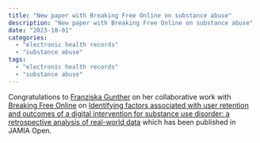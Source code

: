 ```yaml
---
title: "New paper with Breaking Free Online on substance abuse"
description: "New paper with Breaking Free Online on substance abuse"
date: "2023-10-01"
categories:
  - "electronic health records"
  - "substance abuse"
tags:
  - "electronic health records"
  - "substance abuse"
---
```


Congratulations to [Franziska Gunther](../../author/franziska-gunther) on her collaborative work with [Breaking Free Online](https://www.breakingfreeonline.com/) on [Identifying factors associated with user retention and outcomes of a digital intervention for substance use disorder: a retrospective analysis of real-world data](https://academic.oup.com/jamiaopen/article/6/3/ooad072/7259137) which has been published in JAMIA Open.
